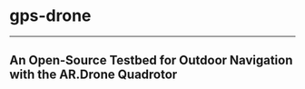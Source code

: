 # gps-drone

------------------------------------------------------------------------------------------------------
 An Open-Source Testbed for Outdoor Navigation with the AR.Drone Quadrotor 
------------------------------------------------------------------------------------------------------

